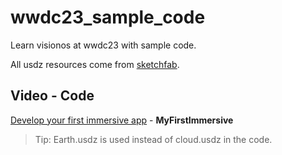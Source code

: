 # wwdc23_sample_code
Learn visionos at wwdc23 with sample code.

All usdz resources come from [sketchfab](https://sketchfab.com/feed).

## Video - Code

[Develop your first immersive app](https://developer.apple.com/videos/play/wwdc2023/10203/) - **MyFirstImmersive**
> Tip: Earth.usdz is used instead of cloud.usdz in the code.
